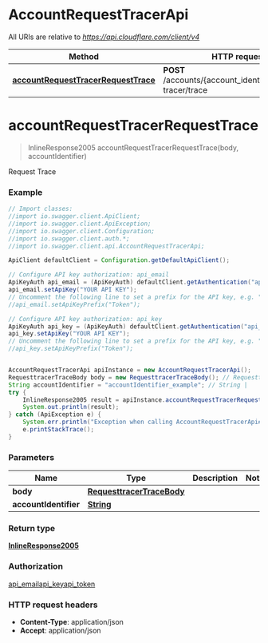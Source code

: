# AccountRequestTracerApi

All URIs are relative to *https://api.cloudflare.com/client/v4*

Method | HTTP request | Description
------------- | ------------- | -------------
[**accountRequestTracerRequestTrace**](AccountRequestTracerApi.md#accountRequestTracerRequestTrace) | **POST** /accounts/{account_identifier}/request-tracer/trace | Request Trace

<a name="accountRequestTracerRequestTrace"></a>
# **accountRequestTracerRequestTrace**
> InlineResponse2005 accountRequestTracerRequestTrace(body, accountIdentifier)

Request Trace

### Example
```java
// Import classes:
//import io.swagger.client.ApiClient;
//import io.swagger.client.ApiException;
//import io.swagger.client.Configuration;
//import io.swagger.client.auth.*;
//import io.swagger.client.api.AccountRequestTracerApi;

ApiClient defaultClient = Configuration.getDefaultApiClient();

// Configure API key authorization: api_email
ApiKeyAuth api_email = (ApiKeyAuth) defaultClient.getAuthentication("api_email");
api_email.setApiKey("YOUR API KEY");
// Uncomment the following line to set a prefix for the API key, e.g. "Token" (defaults to null)
//api_email.setApiKeyPrefix("Token");

// Configure API key authorization: api_key
ApiKeyAuth api_key = (ApiKeyAuth) defaultClient.getAuthentication("api_key");
api_key.setApiKey("YOUR API KEY");
// Uncomment the following line to set a prefix for the API key, e.g. "Token" (defaults to null)
//api_key.setApiKeyPrefix("Token");


AccountRequestTracerApi apiInstance = new AccountRequestTracerApi();
RequesttracerTraceBody body = new RequesttracerTraceBody(); // RequesttracerTraceBody | 
String accountIdentifier = "accountIdentifier_example"; // String | 
try {
    InlineResponse2005 result = apiInstance.accountRequestTracerRequestTrace(body, accountIdentifier);
    System.out.println(result);
} catch (ApiException e) {
    System.err.println("Exception when calling AccountRequestTracerApi#accountRequestTracerRequestTrace");
    e.printStackTrace();
}
```

### Parameters

Name | Type | Description  | Notes
------------- | ------------- | ------------- | -------------
 **body** | [**RequesttracerTraceBody**](RequesttracerTraceBody.md)|  |
 **accountIdentifier** | [**String**](.md)|  |

### Return type

[**InlineResponse2005**](InlineResponse2005.md)

### Authorization

[api_email](../README.md#api_email)[api_key](../README.md#api_key)[api_token](../README.md#api_token)

### HTTP request headers

 - **Content-Type**: application/json
 - **Accept**: application/json

